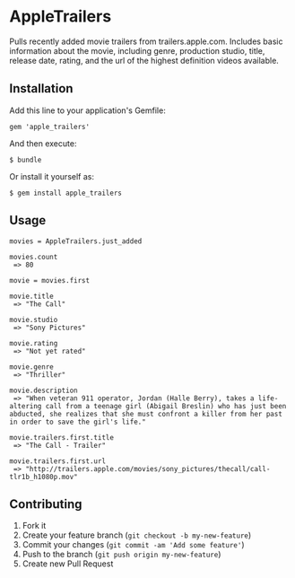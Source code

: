 # AppleTrailers

Pulls recently added movie trailers from trailers.apple.com.  Includes basic information about the movie, including genre, production studio, title, release date, rating, and the url of the highest definition videos available.

## Installation

Add this line to your application's Gemfile:

    gem 'apple_trailers'

And then execute:

    $ bundle

Or install it yourself as:

    $ gem install apple_trailers

## Usage

    movies = AppleTrailers.just_added
    
    movies.count
     => 80 
     
    movie = movies.first
    
    movie.title
     => "The Call"
    
    movie.studio
     => "Sony Pictures" 
    
    movie.rating
     => "Not yet rated"
    
    movie.genre
     => "Thriller"
     
    movie.description
     => "When veteran 911 operator, Jordan (Halle Berry), takes a life-altering call from a teenage girl (Abigail Breslin) who has just been abducted, she realizes that she must confront a killer from her past in order to save the girl's life."
     
    movie.trailers.first.title
     => "The Call - Trailer" 
     
    movie.trailers.first.url
     => "http://trailers.apple.com/movies/sony_pictures/thecall/call-tlr1b_h1080p.mov"

## Contributing

1. Fork it
2. Create your feature branch (`git checkout -b my-new-feature`)
3. Commit your changes (`git commit -am 'Add some feature'`)
4. Push to the branch (`git push origin my-new-feature`)
5. Create new Pull Request
